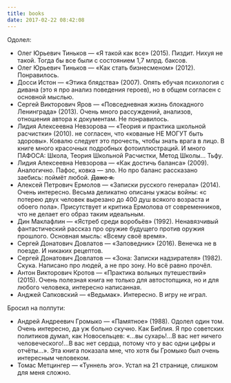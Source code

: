```yaml
---
title: books
date: 2017-02-22 08:42:08
---
```

Одолел:

- Олег Юрьевич Тиньков — «Я такой как все» (2015). Пиздит. Нихуя не такой. Тогда бы все были с состоянием 1,7 млрд. баксов.
- Олег Юрьевич Тиньков — «Как стать бизнесменом» (2012). Понравилось.
- Досси Истон — «Этика блядства» (2007). Опять ебучая психология с дивана (это я про анализ поведения героев), но в общем согласен с основной мыслью.
- Сергей Викторович Яров — «Повседневная жизнь блокадного Ленинграда» (2013). Очень много рассуждений, анализов, отношения автора к документам. Не понравилось.
- Лидия Алексеевна Невзорова — «Теория и практика школьной расчистки» (2010). не согласен, что «кованые НЕ МОГУТ быть здоровы». Ковалю следует это прочесть, чтобы знать врага в лицо. В книге много красочных подробных фотоиллюстраций. И много ПАФОСА: Школа, Теория Школьной Расчистки, Метод Школы... Тьфу.
- Лидия Алексеевна Невзорова — «Как достичь баланса» (2009). Аналогично. Пафос, ковка — зло. Но про баланс рассказано заебись: поймёт любой. <del>Даже я.</del>
- Алексей Петрович Ермолов — «Записки русского генерала» (2014). Очень интересно. Весьма деликатно описаны ужасы войны: «с потерею двух человек вырезано до 400 душ всякого возраста и обоего пола». Присутствует и критика Ермолова от современников, что не делает его образ таким идеальным.
- Дин Маклафлин — «Ястреб среди воробьёв» (1992). Ненавязчивый фантастический рассказ про оружие будущего против оружия прошлого. Основная мысль: «Всему своё время».
- Сергей Донатович Довлатов — «Заповедник» (2016). Венечка не в поезде. И никаких рецептов.
- Сергей Донатович Довлатов — «Зона: Записки надзирателя» (1982). Скука. Написано про людей, а не про зону. Но всё равно прочёл.
- Антон Викторович Кротов — «Практика вольных путешествий» (2015). Очень полезная книга не только для автостопщика, но и для любого человека, интересно написанная.
- Анджей Сапковский — «Ведьмак». Интересно. В игру не играл.

Бросил на полпути:

- Андрей Андреевич Громыко — «Памятное» (1988). Одолел один том. Очень интересно, да уж больно скучно. Как Библия. Я про советских политиков думал, как Новосельцев: «...вы сухарь!...В вас нет ничего человеческого!...В вас нет сердца, потому что у вас одни цифры и отчёты...». Эта книга показала мне, что хотя бы Громыко был очень интересным человеком.
- Томас Метцингер — «Туннель эго». Устал на 21 странице, слишком для меня сложно.